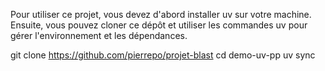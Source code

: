 Pour utiliser ce projet, vous devez d'abord installer uv sur votre machine. Ensuite, vous pouvez cloner ce dépôt et utiliser les commandes uv pour gérer l'environnement et les dépendances.


git clone https://github.com/pierrepo/projet-blast
cd demo-uv-pp
uv sync